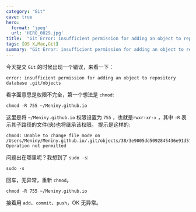 ```yaml
---
category: "Git"
cave: true
hero:
  format: 'jpeg'
  url: 'HERO_0029.jpg'
title:  "Git Error: insufficient permission for adding an object to repository database .git/objects"
tags: [OS X,Mac,Git]
summary: "Git Error: insufficient permission for adding an object to repository database .git/objects"
---
```

今天提交 `Git` 的时候出现一个错误，来看一下：

	error: insufficient permission for adding an object to repository database .git/objects

看字面意思是权限不完全，第一个想法是 `chmod`:

	chmod -R 755 ~/Meniny.github.io

这里是将 `~/Meniny.github.io` 权限设置为 `755` ，也就是`rwxr-xr-x` ，其中 `-R` 表示其子路径的文件(夹)也将继承该权限。
提示是这样的:

	chmod: Unable to change file mode on /Users/Meniny/Meniny.github.io/.git/objects/38/3e9005dd5092845436e91d5f3c5d52309a3219: Operation not permitted

问题出在哪里呢？我想到了 `sudo -s`:

	sudo -s

回车，无异常，重新 `chmod`。

	chmod -R 755 ~/Meniny.github.io

接着用 `add`、`commit`、`push`，OK 无异常。
